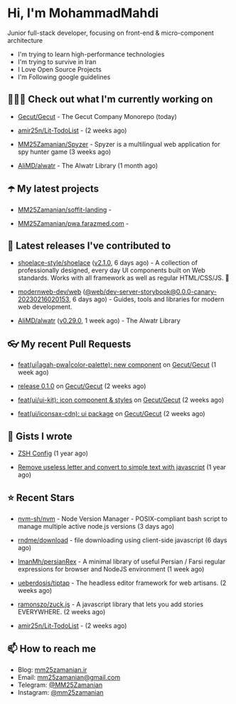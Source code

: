 # Hi, I'm MohammadMahdi

Junior full-stack developer, focusing on front-end & micro-component architecture

- I'm trying to learn high-performance technologies
- I'm trying to survive in Iran
- I Love Open Source Projects
- I'm Following google guidelines

## 👨🏻‍💻 Check out what I'm currently working on



- [Gecut/Gecut](https://github.com/Gecut/Gecut) - The Gecut Company Monorepo (today)

- [amir25n/Lit-TodoList](https://github.com/amir25n/Lit-TodoList) -  (2 weeks ago)

- [MM25Zamanian/Spyzer](https://github.com/MM25Zamanian/Spyzer) - Spyzer is a multilingual web application for spy hunter game (3 weeks ago)

- [AliMD/alwatr](https://github.com/AliMD/alwatr) - The Alwatr Library (1 month ago)

## ☂️ My latest projects



- [MM25Zamanian/soffit-landing](https://github.com/MM25Zamanian/soffit-landing) - 

- [MM25Zamanian/pwa.farazmed.com](https://github.com/MM25Zamanian/pwa.farazmed.com) - 

## 🎉 Latest releases I've contributed to



- [shoelace-style/shoelace](https://github.com/shoelace-style/shoelace) ([v2.1.0](https://github.com/shoelace-style/shoelace/releases/tag/v2.1.0), 6 days ago) - A collection of professionally designed, every day UI components built on Web standards. Works with all framework as well as regular HTML/CSS/JS. 🥾

- [modernweb-dev/web](https://github.com/modernweb-dev/web) ([@web/dev-server-storybook@0.0.0-canary-20230216020153](https://github.com/modernweb-dev/web/releases/tag/%40web/dev-server-storybook%400.0.0-canary-20230216020153), 6 days ago) - Guides, tools and libraries for modern web development.

- [AliMD/alwatr](https://github.com/AliMD/alwatr) ([v0.29.0](https://github.com/AliMD/alwatr/releases/tag/v0.29.0), 1 week ago) - The Alwatr Library

## 👓 My recent Pull Requests



- [feat(ui|agah-pwa|color-palette): new component](https://github.com/Gecut/Gecut/pull/20) on [Gecut/Gecut](https://github.com/Gecut/Gecut) (1 week ago)

- [release 0.1.0](https://github.com/Gecut/Gecut/pull/19) on [Gecut/Gecut](https://github.com/Gecut/Gecut) (2 weeks ago)

- [feat(ui/ui-kit): icon component &amp; styles](https://github.com/Gecut/Gecut/pull/18) on [Gecut/Gecut](https://github.com/Gecut/Gecut) (2 weeks ago)

- [feat(ui/iconsax-cdn): ui package](https://github.com/Gecut/Gecut/pull/16) on [Gecut/Gecut](https://github.com/Gecut/Gecut) (2 weeks ago)

## 📓 Gists I wrote



- [ZSH Config](https://gist.github.com/fc1960135cf54fd5fae966c637455ffe) (1 year ago)

- [Remove useless letter and convert to simple text with javascript](https://gist.github.com/2249ec3b4dfe1de7693d6412beeba5a0) (1 year ago)

## ⭐ Recent Stars



- [nvm-sh/nvm](https://github.com/nvm-sh/nvm) - Node Version Manager - POSIX-compliant bash script to manage multiple active node.js versions (3 days ago)

- [rndme/download](https://github.com/rndme/download) - file downloading using client-side javascript (6 days ago)

- [ImanMh/persianRex](https://github.com/ImanMh/persianRex) - A minimal library of useful Persian / Farsi regular expressions for browser and NodeJS environment (1 week ago)

- [ueberdosis/tiptap](https://github.com/ueberdosis/tiptap) - The headless editor framework for web artisans. (2 weeks ago)

- [ramonszo/zuck.js](https://github.com/ramonszo/zuck.js) - A javascript library that lets you add stories EVERYWHERE. (2 weeks ago)

- [amir25n/Lit-TodoList](https://github.com/amir25n/Lit-TodoList) -  (2 weeks ago)

## 📫 How to reach me

- Blog: [mm25zamanian.ir](https://mm25zamanian.ir)
- Email: [mm25zamanian@gmail.com](mailto://mm25zamanian@gmail.com)
- Telegram: [@MM25Zamanian](https://t.me/MM25Zamanian)
- Instagram: [@mm25zamanian](https://instagram.com/mm25zamanian)
